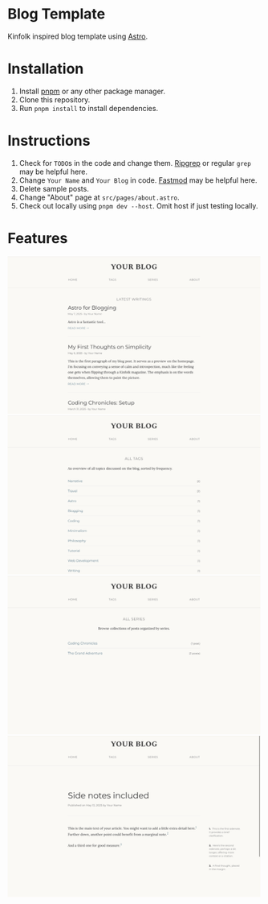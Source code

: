 # Blog Template

Kinfolk inspired blog template using [Astro](https://astro.build/).

# Installation

1. Install [pnpm](https://pnpm.io/installation) or any other package manager.
2. Clone this repository.
3. Run `pnpm install` to install dependencies.

# Instructions

1. Check for `TODO`s in the code and change them. [Ripgrep](https://github.com/BurntSushi/ripgrep) or regular `grep` may be helpful here.
2. Change `Your Name` and `Your Blog` in code. [Fastmod](https://github.com/facebookincubator/fastmod) may be helpful here.
3. Delete sample posts.
4. Change "About" page at `src/pages/about.astro`.
5. Check out locally using `pnpm dev --host`. Omit host if just testing locally.

# Features

![Main](screenshots/IMG_0028.PNG)
![Tags](screenshots/IMG_0029.PNG)
![Series](screenshots/IMG_0030.PNG)
![Side Notes](screenshots/IMG_0032.jpeg)
